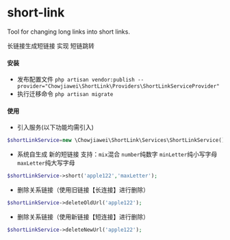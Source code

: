 # short-link
Tool for changing long links into short links.

长链接生成短链接  实现 短链跳转

#### 安装
- 发布配置文件
`php artisan vendor:publish --provider="Chowjiawei\ShortLink\Providers\ShortLinkServiceProvider"`
- 执行迁移命令 `php artisan migrate`

#### 使用
- 引入服务(以下功能均需引入)
```php
$shortLinkService=new \Chowjiawei\ShortLink\Services\ShortLinkService();
```
- 系统自生成 新的短链接 支持：`mix`混合 `number`纯数字 `minLetter`纯小写字母 `maxLetter`纯大写字母
```php
$shortLinkService->short('apple122','maxLetter');
```

- 删除关系链接（使用旧链接【长连接】进行删除）
```php
$shortLinkService->deleteOldUrl('apple122');
```

- 删除关系链接（使用新链接【短连接】进行删除）
```php
$shortLinkService->deleteNewUrl('apple122');
```